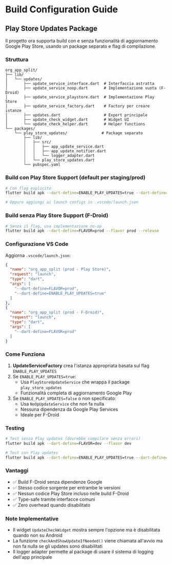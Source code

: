 # Build Configuration Guide

## Play Store Updates Package

Il progetto ora supporta build con e senza funzionalità di aggiornamento Google Play Store, usando un package separato e flag di compilazione.

### Struttura

```
org_app_split/
├── lib/
│   └── updates/
│       ├── update_service_interface.dart  # Interfaccia astratta
│       ├── update_service_noop.dart       # Implementazione vuota (F-Droid)
│       ├── update_service_playstore.dart  # Implementazione Play Store
│       ├── update_service_factory.dart    # Factory per creare istanze
│       ├── updates.dart                   # Export principale
│       ├── update_check_widget.dart       # Widget UI
│       └── update_check_helper.dart       # Helper functions
└── packages/
    └── play_store_updates/               # Package separato
        ├── lib/
        │   ├── src/
        │   │   ├── app_update_service.dart
        │   │   ├── app_update_notifier.dart
        │   │   └── logger_adapter.dart
        │   └── play_store_updates.dart
        └── pubspec.yaml
```

### Build con Play Store Support (default per staging/prod)

```bash
# Con flag esplicito
flutter build apk --dart-define=ENABLE_PLAY_UPDATES=true --dart-define=FLAVOR=prod --flavor prod --release

# Oppure aggiungi ai launch configs in .vscode/launch.json
```

### Build senza Play Store Support (F-Droid)

```bash
# Senza il flag, usa implementazione no-op
flutter build apk --dart-define=FLAVOR=prod --flavor prod --release
```

### Configurazione VS Code

Aggiorna `.vscode/launch.json`:

```json
{
  "name": "org_app_split (prod - Play Store)",
  "request": "launch",
  "type": "dart",
  "args": [
    "--dart-define=FLAVOR=prod",
    "--dart-define=ENABLE_PLAY_UPDATES=true"
  ]
},
{
  "name": "org_app_split (prod - F-Droid)",
  "request": "launch",
  "type": "dart",
  "args": [
    "--dart-define=FLAVOR=prod"
  ]
}
```

### Come Funziona

1. **UpdateServiceFactory** crea l'istanza appropriata basata sul flag `ENABLE_PLAY_UPDATES`
2. Se `ENABLE_PLAY_UPDATES=true`:
   - Usa `PlayStoreUpdateService` che wrappa il package `play_store_updates`
   - Funzionalità completa di aggiornamento Google Play
3. Se `ENABLE_PLAY_UPDATES=false` o non specificato:
   - Usa `NoOpUpdateService` che non fa nulla
   - Nessuna dipendenza da Google Play Services
   - Ideale per F-Droid

### Testing

```bash
# Test senza Play updates (dovrebbe compilare senza errori)
flutter build apk --dart-define=FLAVOR=dev --flavor dev

# Test con Play updates
flutter build apk --dart-define=ENABLE_PLAY_UPDATES=true --dart-define=FLAVOR=dev --flavor dev
```

### Vantaggi

- ✅ Build F-Droid senza dipendenze Google
- ✅ Stesso codice sorgente per entrambe le versioni
- ✅ Nessun codice Play Store incluso nelle build F-Droid
- ✅ Type-safe tramite interfacce comuni
- ✅ Zero overhead quando disabilitato

### Note Implementative

- Il widget `UpdateCheckWidget` mostra sempre l'opzione ma è disabilitata quando non su Android
- La funzione `checkAndShowUpdateIfNeeded()` viene chiamata all'avvio ma non fa nulla se gli updates sono disabilitati
- Il logger adapter permette al package di usare il sistema di logging dell'app principale
